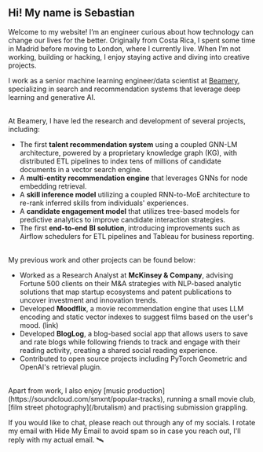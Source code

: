<!--
fas fa-envelope: mailto:quinone.sectors0x@icloud.com
fab fa-linkedin-in: https://www.linkedin.com/in/sebastianmontero/
fab fa-github:  https://github.com/sebastian-montero
fa-brands fa-x-twitter: https://twitter.com/sebastianmxnt
-->
## Hi! My name is Sebastian

Welcome to my website! I’m an engineer curious about how technology can change our lives for the better. Originally from Costa Rica, I spent some time in Madrid before moving to London, where I currently live. When I’m not working, building or hacking, I enjoy staying active and diving into creative projects.

I work as a senior machine learning engineer/data scientist at [Beamery](https://beamery.com/about-us/), specializing in search and recommendation systems that leverage deep learning and generative AI. 

<br/>
At Beamery, I have led the research and development of several projects, including:

- The first **talent recommendation system** using a coupled GNN-LM architecture, powered by a proprietary knowledge graph (KG), with distributed ETL pipelines to index tens of millions of candidate documents in a vector search engine.
- A **multi-entity recommendation engine** that leverages GNNs for node embedding retrieval.
- A **skill inference model** utilizing a coupled RNN-to-MoE architecture to re-rank inferred skills from individuals' experiences.
- A **candidate engagement model** that utilizes tree-based models for predictive analytics to improve candidate interaction strategies.
- The first **end-to-end BI solution**, introducing improvements such as Airflow schedulers for ETL pipelines and Tableau for business reporting.

<br/>
My previous work and other projects can be found below:

- Worked as a Research Analyst at **McKinsey & Company**, advising Fortune 500 clients on their M&A strategies with NLP-based analytic solutions that map startup ecosystems and patent publications to uncover investment and innovation trends.
- Developed **Moodflix**, a movie recommendation engine that uses LLM encoding and static vector indexes to suggest films based on the user's mood. (link)
- Developed **BlogLog**, a blog-based social app that allows users to save and rate blogs while following friends to track and engage with their reading activity, creating a shared social reading experience.
- Contributed to open source projects including PyTorch Geometric and OpenAI's retrieval plugin.

<br/>
Apart from work, I also enjoy [music production](https://soundcloud.com/smxnt/popular-tracks), running a small movie club, [film street photography](/brutalism) and practising submission grappling.  

If you would like to chat, please reach out through any of my socials. I rotate my email with Hide My Email to avoid spam so in case you reach out, I'll reply with my actual email. 🛰️
